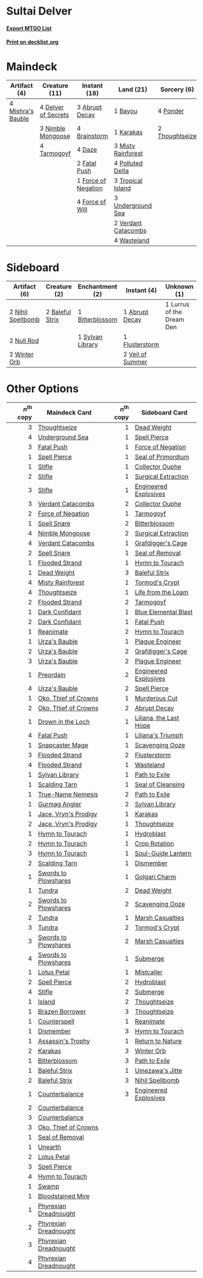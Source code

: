 # Sultai Delver

#### [Export MTGO List](../collection/Sultai%20Delver/Sultai%20Delver.txt)
#### [Print on decklist.org](http://decklist.org/?deckmain=3%09Abrupt%20Decay%0A1%09Bayou%0A4%09Brainstorm%0A4%09Daze%0A4%09Delver%20of%20Secrets%0A2%09Fatal%20Push%0A1%09Force%20of%20Negation%0A4%09Force%20of%20Will%0A1%09Karakas%0A4%09Mishra's%20Bauble%0A3%09Misty%20Rainforest%0A3%09Nimble%20Mongoose%0A4%09Polluted%20Delta%0A4%09Ponder%0A4%09Tarmogoyf%0A2%09Thoughtseize%0A3%09Tropical%20Island%0A3%09Underground%20Sea%0A2%09Verdant%20Catacombs%0A4%09Wasteland&deckside=1%09Abrupt%20Decay%0A2%09Baleful%20Strix%0A1%09Bitterblossom%0A1%09Flusterstorm%0A1%09Lurrus%20of%20the%20Dream%20Den%0A2%09Nihil%20Spellbomb%0A2%09Null%20Rod%0A1%09Sylvan%20Library%0A2%09Veil%20of%20Summer%0A2%09Winter%20Orb)
# Maindeck

|                                        Artifact (4)                                        |                                        Creature (11)                                         |                                         Instant (18)                                         |                                          Land (21)                                           |                                       Sorcery (6)                                       |
|--------------------------------------------------------------------------------------------|----------------------------------------------------------------------------------------------|----------------------------------------------------------------------------------------------|----------------------------------------------------------------------------------------------|-----------------------------------------------------------------------------------------|
|4 [Mishra's Bauble](http://gatherer.wizards.com/Pages/Card/Details.aspx?multiverseid=122122)|4 [Delver of Secrets](http://gatherer.wizards.com/Pages/Card/Details.aspx?multiverseid=226749)|3 [Abrupt Decay](http://gatherer.wizards.com/Pages/Card/Details.aspx?multiverseid=456061)     |1 [Bayou](http://gatherer.wizards.com/Pages/Card/Details.aspx?multiverseid=879)               |4 [Ponder](http://gatherer.wizards.com/Pages/Card/Details.aspx?multiverseid=451051)      |
|                                                                                            |3 [Nimble Mongoose](http://gatherer.wizards.com/Pages/Card/Details.aspx?multiverseid=413721)  |4 [Brainstorm](http://gatherer.wizards.com/Pages/Card/Details.aspx?multiverseid=3897)         |1 [Karakas](http://gatherer.wizards.com/Pages/Card/Details.aspx?multiverseid=413782)          |2 [Thoughtseize](http://gatherer.wizards.com/Pages/Card/Details.aspx?multiverseid=438676)|
|                                                                                            |4 [Tarmogoyf](http://gatherer.wizards.com/Pages/Card/Details.aspx?multiverseid=136142)        |4 [Daze](http://gatherer.wizards.com/Pages/Card/Details.aspx?multiverseid=189255)             |3 [Misty Rainforest](http://gatherer.wizards.com/Pages/Card/Details.aspx?multiverseid=405102) |                                                                                         |
|                                                                                            |                                                                                              |2 [Fatal Push](http://gatherer.wizards.com/Pages/Card/Details.aspx?multiverseid=423724)       |4 [Polluted Delta](http://gatherer.wizards.com/Pages/Card/Details.aspx?multiverseid=405104)   |                                                                                         |
|                                                                                            |                                                                                              |1 [Force of Negation](http://gatherer.wizards.com/Pages/Card/Details.aspx?multiverseid=464001)|3 [Tropical Island](http://gatherer.wizards.com/Pages/Card/Details.aspx?multiverseid=884)     |                                                                                         |
|                                                                                            |                                                                                              |4 [Force of Will](http://gatherer.wizards.com/Pages/Card/Details.aspx?multiverseid=3107)      |3 [Underground Sea](http://gatherer.wizards.com/Pages/Card/Details.aspx?multiverseid=886)     |                                                                                         |
|                                                                                            |                                                                                              |                                                                                              |2 [Verdant Catacombs](http://gatherer.wizards.com/Pages/Card/Details.aspx?multiverseid=405113)|                                                                                         |
|                                                                                            |                                                                                              |                                                                                              |4 [Wasteland](http://gatherer.wizards.com/Pages/Card/Details.aspx?multiverseid=413790)        |                                                                                         |


# Sideboard

|                                        Artifact (6)                                        |                                       Creature (2)                                       |                                     Enchantment (2)                                      |                                        Instant (4)                                        |       Unknown (1)       |
|--------------------------------------------------------------------------------------------|------------------------------------------------------------------------------------------|------------------------------------------------------------------------------------------|-------------------------------------------------------------------------------------------|-------------------------|
|2 [Nihil Spellbomb](http://gatherer.wizards.com/Pages/Card/Details.aspx?multiverseid=442215)|2 [Baleful Strix](http://gatherer.wizards.com/Pages/Card/Details.aspx?multiverseid=376260)|1 [Bitterblossom](http://gatherer.wizards.com/Pages/Card/Details.aspx?multiverseid=397701)|1 [Abrupt Decay](http://gatherer.wizards.com/Pages/Card/Details.aspx?multiverseid=456061)  |1 Lurrus of the Dream Den|
|2 [Null Rod](http://gatherer.wizards.com/Pages/Card/Details.aspx?multiverseid=383034)       |                                                                                          |1 [Sylvan Library](http://gatherer.wizards.com/Pages/Card/Details.aspx?multiverseid=2240) |1 [Flusterstorm](http://gatherer.wizards.com/Pages/Card/Details.aspx?multiverseid=228255)  |                         |
|2 [Winter Orb](http://gatherer.wizards.com/Pages/Card/Details.aspx?multiverseid=643)        |                                                                                          |                                                                                          |2 [Veil of Summer](http://gatherer.wizards.com/Pages/Card/Details.aspx?multiverseid=466952)|                         |


# Other Options

|*n*<sup>th</sup> copy|                                         Maindeck Card                                         |*n*<sup>th</sup> copy|                                         Sideboard Card                                          |
|--------------------:|-----------------------------------------------------------------------------------------------|--------------------:|-------------------------------------------------------------------------------------------------|
|                    3|[Thoughtseize](http://gatherer.wizards.com/Pages/Card/Details.aspx?multiverseid=438676)        |                    1|[Dead Weight](http://gatherer.wizards.com/Pages/Card/Details.aspx?multiverseid=452817)           |
|                    4|[Underground Sea](http://gatherer.wizards.com/Pages/Card/Details.aspx?multiverseid=886)        |                    1|[Spell Pierce](http://gatherer.wizards.com/Pages/Card/Details.aspx?multiverseid=425876)          |
|                    3|[Fatal Push](http://gatherer.wizards.com/Pages/Card/Details.aspx?multiverseid=423724)          |                    1|[Force of Negation](http://gatherer.wizards.com/Pages/Card/Details.aspx?multiverseid=464001)     |
|                    1|[Spell Pierce](http://gatherer.wizards.com/Pages/Card/Details.aspx?multiverseid=425876)        |                    1|[Seal of Primordium](http://gatherer.wizards.com/Pages/Card/Details.aspx?multiverseid=425960)    |
|                    1|[Stifle](http://gatherer.wizards.com/Pages/Card/Details.aspx?multiverseid=382377)              |                    1|[Collector Ouphe](http://gatherer.wizards.com/Pages/Card/Details.aspx?multiverseid=464107)       |
|                    2|[Stifle](http://gatherer.wizards.com/Pages/Card/Details.aspx?multiverseid=382377)              |                    1|[Surgical Extraction](http://gatherer.wizards.com/Pages/Card/Details.aspx?multiverseid=397706)   |
|                    3|[Stifle](http://gatherer.wizards.com/Pages/Card/Details.aspx?multiverseid=382377)              |                    1|[Engineered Explosives](http://gatherer.wizards.com/Pages/Card/Details.aspx?multiverseid=50139)  |
|                    3|[Verdant Catacombs](http://gatherer.wizards.com/Pages/Card/Details.aspx?multiverseid=405113)   |                    2|[Collector Ouphe](http://gatherer.wizards.com/Pages/Card/Details.aspx?multiverseid=464107)       |
|                    2|[Force of Negation](http://gatherer.wizards.com/Pages/Card/Details.aspx?multiverseid=464001)   |                    1|[Tarmogoyf](http://gatherer.wizards.com/Pages/Card/Details.aspx?multiverseid=136142)             |
|                    1|[Spell Snare](http://gatherer.wizards.com/Pages/Card/Details.aspx?multiverseid=446100)         |                    2|[Bitterblossom](http://gatherer.wizards.com/Pages/Card/Details.aspx?multiverseid=397701)         |
|                    4|[Nimble Mongoose](http://gatherer.wizards.com/Pages/Card/Details.aspx?multiverseid=413721)     |                    2|[Surgical Extraction](http://gatherer.wizards.com/Pages/Card/Details.aspx?multiverseid=397706)   |
|                    4|[Verdant Catacombs](http://gatherer.wizards.com/Pages/Card/Details.aspx?multiverseid=405113)   |                    1|[Grafdigger's Cage](http://gatherer.wizards.com/Pages/Card/Details.aspx?multiverseid=278452)     |
|                    2|[Spell Snare](http://gatherer.wizards.com/Pages/Card/Details.aspx?multiverseid=446100)         |                    1|[Seal of Removal](http://gatherer.wizards.com/Pages/Card/Details.aspx?multiverseid=21287)        |
|                    1|[Flooded Strand](http://gatherer.wizards.com/Pages/Card/Details.aspx?multiverseid=405098)      |                    1|[Hymn to Tourach](http://gatherer.wizards.com/Pages/Card/Details.aspx?multiverseid=413634)       |
|                    1|[Dead Weight](http://gatherer.wizards.com/Pages/Card/Details.aspx?multiverseid=452817)         |                    3|[Baleful Strix](http://gatherer.wizards.com/Pages/Card/Details.aspx?multiverseid=376260)         |
|                    4|[Misty Rainforest](http://gatherer.wizards.com/Pages/Card/Details.aspx?multiverseid=405102)    |                    1|[Tormod's Crypt](http://gatherer.wizards.com/Pages/Card/Details.aspx?multiverseid=389723)        |
|                    4|[Thoughtseize](http://gatherer.wizards.com/Pages/Card/Details.aspx?multiverseid=438676)        |                    1|[Life from the Loam](http://gatherer.wizards.com/Pages/Card/Details.aspx?multiverseid=338409)    |
|                    2|[Flooded Strand](http://gatherer.wizards.com/Pages/Card/Details.aspx?multiverseid=405098)      |                    2|[Tarmogoyf](http://gatherer.wizards.com/Pages/Card/Details.aspx?multiverseid=136142)             |
|                    1|[Dark Confidant](http://gatherer.wizards.com/Pages/Card/Details.aspx?multiverseid=397731)      |                    1|[Blue Elemental Blast](http://gatherer.wizards.com/Pages/Card/Details.aspx?multiverseid=694)     |
|                    2|[Dark Confidant](http://gatherer.wizards.com/Pages/Card/Details.aspx?multiverseid=397731)      |                    1|[Fatal Push](http://gatherer.wizards.com/Pages/Card/Details.aspx?multiverseid=423724)            |
|                    1|[Reanimate](http://gatherer.wizards.com/Pages/Card/Details.aspx?multiverseid=220576)           |                    2|[Hymn to Tourach](http://gatherer.wizards.com/Pages/Card/Details.aspx?multiverseid=413634)       |
|                    1|[Urza's Bauble](http://gatherer.wizards.com/Pages/Card/Details.aspx?multiverseid=3818)         |                    1|[Plague Engineer](http://gatherer.wizards.com/Pages/Card/Details.aspx?multiverseid=464049)       |
|                    2|[Urza's Bauble](http://gatherer.wizards.com/Pages/Card/Details.aspx?multiverseid=3818)         |                    2|[Grafdigger's Cage](http://gatherer.wizards.com/Pages/Card/Details.aspx?multiverseid=278452)     |
|                    3|[Urza's Bauble](http://gatherer.wizards.com/Pages/Card/Details.aspx?multiverseid=3818)         |                    2|[Plague Engineer](http://gatherer.wizards.com/Pages/Card/Details.aspx?multiverseid=464049)       |
|                    1|[Preordain](http://gatherer.wizards.com/Pages/Card/Details.aspx?multiverseid=405347)           |                    2|[Engineered Explosives](http://gatherer.wizards.com/Pages/Card/Details.aspx?multiverseid=50139)  |
|                    4|[Urza's Bauble](http://gatherer.wizards.com/Pages/Card/Details.aspx?multiverseid=3818)         |                    2|[Spell Pierce](http://gatherer.wizards.com/Pages/Card/Details.aspx?multiverseid=425876)          |
|                    1|[Oko, Thief of Crowns](http://gatherer.wizards.com/Pages/Card/Details.aspx?multiverseid=473159)|                    1|[Murderous Cut](http://gatherer.wizards.com/Pages/Card/Details.aspx?multiverseid=386613)         |
|                    2|[Oko, Thief of Crowns](http://gatherer.wizards.com/Pages/Card/Details.aspx?multiverseid=473159)|                    2|[Abrupt Decay](http://gatherer.wizards.com/Pages/Card/Details.aspx?multiverseid=456061)          |
|                    1|[Drown in the Loch](http://gatherer.wizards.com/Pages/Card/Details.aspx?multiverseid=473150)   |                    1|[Liliana, the Last Hope](http://gatherer.wizards.com/Pages/Card/Details.aspx?multiverseid=414388)|
|                    4|[Fatal Push](http://gatherer.wizards.com/Pages/Card/Details.aspx?multiverseid=423724)          |                    1|[Liliana's Triumph](http://gatherer.wizards.com/Pages/Card/Details.aspx?multiverseid=461025)     |
|                    1|[Snapcaster Mage](http://gatherer.wizards.com/Pages/Card/Details.aspx?multiverseid=227676)     |                    1|[Scavenging Ooze](http://gatherer.wizards.com/Pages/Card/Details.aspx?multiverseid=420783)       |
|                    3|[Flooded Strand](http://gatherer.wizards.com/Pages/Card/Details.aspx?multiverseid=405098)      |                    2|[Flusterstorm](http://gatherer.wizards.com/Pages/Card/Details.aspx?multiverseid=228255)          |
|                    4|[Flooded Strand](http://gatherer.wizards.com/Pages/Card/Details.aspx?multiverseid=405098)      |                    1|[Wasteland](http://gatherer.wizards.com/Pages/Card/Details.aspx?multiverseid=413790)             |
|                    1|[Sylvan Library](http://gatherer.wizards.com/Pages/Card/Details.aspx?multiverseid=2240)        |                    1|[Path to Exile](http://gatherer.wizards.com/Pages/Card/Details.aspx?multiverseid=220511)         |
|                    1|[Scalding Tarn](http://gatherer.wizards.com/Pages/Card/Details.aspx?multiverseid=405107)       |                    1|[Seal of Cleansing](http://gatherer.wizards.com/Pages/Card/Details.aspx?multiverseid=405369)     |
|                    1|[True-Name Nemesis](http://gatherer.wizards.com/Pages/Card/Details.aspx?multiverseid=446104)   |                    2|[Path to Exile](http://gatherer.wizards.com/Pages/Card/Details.aspx?multiverseid=220511)         |
|                    1|[Gurmag Angler](http://gatherer.wizards.com/Pages/Card/Details.aspx?multiverseid=391850)       |                    2|[Sylvan Library](http://gatherer.wizards.com/Pages/Card/Details.aspx?multiverseid=2240)          |
|                    1|[Jace, Vryn's Prodigy](http://gatherer.wizards.com/Pages/Card/Details.aspx?multiverseid=398434)|                    1|[Karakas](http://gatherer.wizards.com/Pages/Card/Details.aspx?multiverseid=413782)               |
|                    2|[Jace, Vryn's Prodigy](http://gatherer.wizards.com/Pages/Card/Details.aspx?multiverseid=398434)|                    1|[Thoughtseize](http://gatherer.wizards.com/Pages/Card/Details.aspx?multiverseid=438676)          |
|                    1|[Hymn to Tourach](http://gatherer.wizards.com/Pages/Card/Details.aspx?multiverseid=413634)     |                    1|[Hydroblast](http://gatherer.wizards.com/Pages/Card/Details.aspx?multiverseid=3915)              |
|                    2|[Hymn to Tourach](http://gatherer.wizards.com/Pages/Card/Details.aspx?multiverseid=413634)     |                    1|[Crop Rotation](http://gatherer.wizards.com/Pages/Card/Details.aspx?multiverseid=417430)         |
|                    3|[Hymn to Tourach](http://gatherer.wizards.com/Pages/Card/Details.aspx?multiverseid=413634)     |                    1|[Soul-Guide Lantern](http://gatherer.wizards.com/Pages/Card/Details.aspx?multiverseid=476488)    |
|                    2|[Scalding Tarn](http://gatherer.wizards.com/Pages/Card/Details.aspx?multiverseid=405107)       |                    1|[Dismember](http://gatherer.wizards.com/Pages/Card/Details.aspx?multiverseid=382182)             |
|                    1|[Swords to Plowshares](http://gatherer.wizards.com/Pages/Card/Details.aspx?multiverseid=869)   |                    1|[Golgari Charm](http://gatherer.wizards.com/Pages/Card/Details.aspx?multiverseid=405245)         |
|                    1|[Tundra](http://gatherer.wizards.com/Pages/Card/Details.aspx?multiverseid=885)                 |                    2|[Dead Weight](http://gatherer.wizards.com/Pages/Card/Details.aspx?multiverseid=452817)           |
|                    2|[Swords to Plowshares](http://gatherer.wizards.com/Pages/Card/Details.aspx?multiverseid=869)   |                    2|[Scavenging Ooze](http://gatherer.wizards.com/Pages/Card/Details.aspx?multiverseid=420783)       |
|                    2|[Tundra](http://gatherer.wizards.com/Pages/Card/Details.aspx?multiverseid=885)                 |                    1|[Marsh Casualties](http://gatherer.wizards.com/Pages/Card/Details.aspx?multiverseid=380238)      |
|                    3|[Tundra](http://gatherer.wizards.com/Pages/Card/Details.aspx?multiverseid=885)                 |                    2|[Tormod's Crypt](http://gatherer.wizards.com/Pages/Card/Details.aspx?multiverseid=389723)        |
|                    3|[Swords to Plowshares](http://gatherer.wizards.com/Pages/Card/Details.aspx?multiverseid=869)   |                    2|[Marsh Casualties](http://gatherer.wizards.com/Pages/Card/Details.aspx?multiverseid=380238)      |
|                    4|[Swords to Plowshares](http://gatherer.wizards.com/Pages/Card/Details.aspx?multiverseid=869)   |                    1|[Submerge](http://gatherer.wizards.com/Pages/Card/Details.aspx?multiverseid=21296)               |
|                    1|[Lotus Petal](http://gatherer.wizards.com/Pages/Card/Details.aspx?multiverseid=420602)         |                    1|[Mistcaller](http://gatherer.wizards.com/Pages/Card/Details.aspx?multiverseid=447198)            |
|                    2|[Spell Pierce](http://gatherer.wizards.com/Pages/Card/Details.aspx?multiverseid=425876)        |                    2|[Hydroblast](http://gatherer.wizards.com/Pages/Card/Details.aspx?multiverseid=3915)              |
|                    4|[Stifle](http://gatherer.wizards.com/Pages/Card/Details.aspx?multiverseid=382377)              |                    2|[Submerge](http://gatherer.wizards.com/Pages/Card/Details.aspx?multiverseid=21296)               |
|                    1|[Island](http://gatherer.wizards.com/Pages/Card/Details.aspx?multiverseid=439857)              |                    2|[Thoughtseize](http://gatherer.wizards.com/Pages/Card/Details.aspx?multiverseid=438676)          |
|                    1|[Brazen Borrower](http://gatherer.wizards.com/Pages/Card/Details.aspx?multiverseid=473001)     |                    3|[Thoughtseize](http://gatherer.wizards.com/Pages/Card/Details.aspx?multiverseid=438676)          |
|                    1|[Counterspell](http://gatherer.wizards.com/Pages/Card/Details.aspx?multiverseid=699)           |                    1|[Reanimate](http://gatherer.wizards.com/Pages/Card/Details.aspx?multiverseid=220576)             |
|                    1|[Dismember](http://gatherer.wizards.com/Pages/Card/Details.aspx?multiverseid=382182)           |                    3|[Hymn to Tourach](http://gatherer.wizards.com/Pages/Card/Details.aspx?multiverseid=413634)       |
|                    1|[Assassin's Trophy](http://gatherer.wizards.com/Pages/Card/Details.aspx?multiverseid=452902)   |                    1|[Return to Nature](http://gatherer.wizards.com/Pages/Card/Details.aspx?multiverseid=461102)      |
|                    2|[Karakas](http://gatherer.wizards.com/Pages/Card/Details.aspx?multiverseid=413782)             |                    3|[Winter Orb](http://gatherer.wizards.com/Pages/Card/Details.aspx?multiverseid=643)               |
|                    1|[Bitterblossom](http://gatherer.wizards.com/Pages/Card/Details.aspx?multiverseid=397701)       |                    3|[Path to Exile](http://gatherer.wizards.com/Pages/Card/Details.aspx?multiverseid=220511)         |
|                    1|[Baleful Strix](http://gatherer.wizards.com/Pages/Card/Details.aspx?multiverseid=376260)       |                    1|[Umezawa's Jitte](http://gatherer.wizards.com/Pages/Card/Details.aspx?multiverseid=81979)        |
|                    2|[Baleful Strix](http://gatherer.wizards.com/Pages/Card/Details.aspx?multiverseid=376260)       |                    3|[Nihil Spellbomb](http://gatherer.wizards.com/Pages/Card/Details.aspx?multiverseid=442215)       |
|                    1|[Counterbalance](http://gatherer.wizards.com/Pages/Card/Details.aspx?multiverseid=121159)      |                    3|[Engineered Explosives](http://gatherer.wizards.com/Pages/Card/Details.aspx?multiverseid=50139)  |
|                    2|[Counterbalance](http://gatherer.wizards.com/Pages/Card/Details.aspx?multiverseid=121159)      |                     |                                                                                                 |
|                    3|[Counterbalance](http://gatherer.wizards.com/Pages/Card/Details.aspx?multiverseid=121159)      |                     |                                                                                                 |
|                    3|[Oko, Thief of Crowns](http://gatherer.wizards.com/Pages/Card/Details.aspx?multiverseid=473159)|                     |                                                                                                 |
|                    1|[Seal of Removal](http://gatherer.wizards.com/Pages/Card/Details.aspx?multiverseid=21287)      |                     |                                                                                                 |
|                    1|[Unearth](http://gatherer.wizards.com/Pages/Card/Details.aspx?multiverseid=442102)             |                     |                                                                                                 |
|                    2|[Lotus Petal](http://gatherer.wizards.com/Pages/Card/Details.aspx?multiverseid=420602)         |                     |                                                                                                 |
|                    3|[Spell Pierce](http://gatherer.wizards.com/Pages/Card/Details.aspx?multiverseid=425876)        |                     |                                                                                                 |
|                    4|[Hymn to Tourach](http://gatherer.wizards.com/Pages/Card/Details.aspx?multiverseid=413634)     |                     |                                                                                                 |
|                    1|[Swamp](http://gatherer.wizards.com/Pages/Card/Details.aspx?multiverseid=439858)               |                     |                                                                                                 |
|                    1|[Bloodstained Mire](http://gatherer.wizards.com/Pages/Card/Details.aspx?multiverseid=405094)   |                     |                                                                                                 |
|                    1|[Phyrexian Dreadnought](http://gatherer.wizards.com/Pages/Card/Details.aspx?multiverseid=3263) |                     |                                                                                                 |
|                    2|[Phyrexian Dreadnought](http://gatherer.wizards.com/Pages/Card/Details.aspx?multiverseid=3263) |                     |                                                                                                 |
|                    3|[Phyrexian Dreadnought](http://gatherer.wizards.com/Pages/Card/Details.aspx?multiverseid=3263) |                     |                                                                                                 |
|                    4|[Phyrexian Dreadnought](http://gatherer.wizards.com/Pages/Card/Details.aspx?multiverseid=3263) |                     |                                                                                                 |

